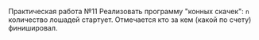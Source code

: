 Практическая работа №11
Реализовать программу "конных скачек": `n` количество лошадей стартует. Отмечается кто за кем (какой по счету) финишировал.
